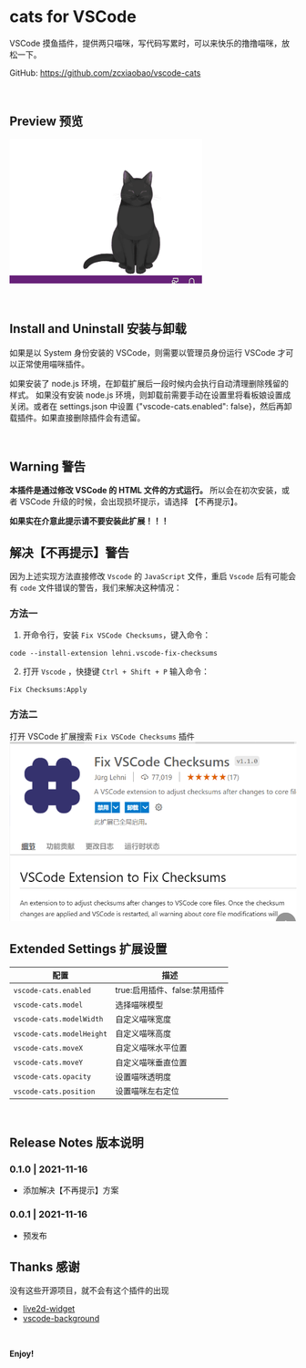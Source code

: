 # cats for VSCode
VSCode 摸鱼插件，提供两只喵咪，写代码写累时，可以来快乐的撸撸喵咪，放松一下。


GitHub: https://github.com/zcxiaobao/vscode-cats
<!-- 
VSCode Marketplace: https://marketplace.visualstudio.com/items?itemName=CharlesZ.vscode-live2d

model library: https://github.com/iCharlesZ/vscode-live2d-models -->


<br />

## Preview 预览
![效果](./assets/demo.gif)

<br />

## Install and Uninstall 安装与卸载


如果是以 System 身份安装的 VSCode，则需要以管理员身份运行 VSCode 才可以正常使用喵咪插件。

如果安装了 node.js 环境，在卸载扩展后一段时候内会执行自动清理删除残留的样式。
如果没有安装 node.js 环境，则卸载前需要手动在设置里将看板娘设置成关闭。或者在 settings.json 中设置 {"vscode-cats.enabled": false}，然后再卸载插件。如果直接删除插件会有遗留。


<br />

## Warning 警告

**本插件是通过修改 VSCode 的 HTML 文件的方式运行。** 所以会在初次安装，或者 VSCode 升级的时候，会出现损坏提示，请选择 【不再提示】。

**如果实在介意此提示请不要安装此扩展！！！**

## 解决【不再提示】警告
因为上述实现方法直接修改 `Vscode` 的 `JavaScript` 文件，重启 `Vscode` 后有可能会有 `code` 文件错误的警告，我们来解决这种情况：
### 方法一
1.  开命令行，安装 `Fix VSCode Checksums`，键入命令：
```
code --install-extension lehni.vscode-fix-checksums
```
2.  打开 `Vscode` ，快捷键 `Ctrl + Shift + P` 输入命令：

```
Fix Checksums:Apply
```
### 方法二
打开 VSCode 扩展搜索 `Fix VSCode Checksums` 插件
![](./assets/fix.png)
<br />

## Extended Settings 扩展设置

|配置 | 描述
|-----|------------
|`vscode-cats.enabled`| true:启用插件、false:禁用插件
|`vscode-cats.model`| 选择喵咪模型
|`vscode-cats.modelWidth`| 自定义喵咪宽度
|`vscode-cats.modelHeight`| 自定义喵咪高度
|`vscode-cats.moveX`| 自定义喵咪水平位置
|`vscode-cats.moveY`| 自定义喵咪垂直位置
|`vscode-cats.opacity`| 设置喵咪透明度
|`vscode-cats.position`| 设置喵咪左右定位

<br />

## Release Notes 版本说明
### 0.1.0 | 2021-11-16

- 添加解决【不再提示】方案

### 0.0.1 | 2021-11-16

- 预发布



## Thanks 感谢

没有这些开源项目，就不会有这个插件的出现

* [live2d-widget](https://github.com/stevenjoezhang/live2d-widget)
* [vscode-background](https://github.com/shalldie/vscode-background)

<br />

**Enjoy!**
